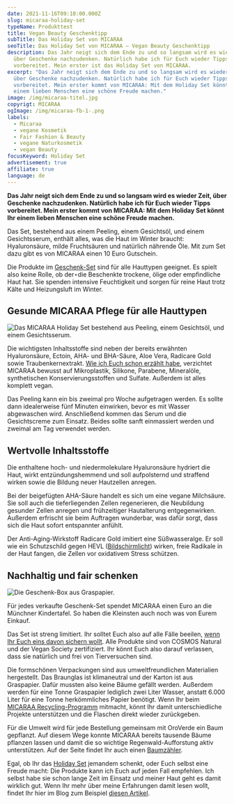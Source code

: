 ```yaml
---
date: 2021-11-16T09:10:00.000Z
slug: micaraa-holiday-set
typeName: Produkttest
title: Vegan Beauty Geschenktipp
subTitle: Das Holiday Set von MICARAA
seoTitle: Das Holiday Set von MICARAA – Vegan Beauty Geschenktipp
description: Das Jahr neigt sich dem Ende zu und so langsam wird es wieder Zeit,
  über Geschenke nachzudenken. Natürlich habe ich für Euch wieder Tipps
  vorbereitet. Mein erster ist das Holiday Set von MICARAA.
excerpt: "Das Jahr neigt sich dem Ende zu und so langsam wird es wieder Zeit,
  über Geschenke nachzudenken. Natürlich habe ich für Euch wieder Tipps
  vorbereitet. Mein erster kommt von MICARAA: Mit dem Holiday Set könnt Ihr
  einem lieben Menschen eine schöne Freude machen."
image: /img/micaraa-titel.jpg
copyrigt: MICARAA
ogImage: /img/micaraa-fb-1-.png
labels:
  - Micaraa
  - vegane Kosmetik
  - Fair Fashion & Beauty
  - vegane Naturkosmetik
  - vegan Beauty
focusKeyword: Holiday Set
advertisement: true
affiliate: true
language: de
---
```

**Das Jahr neigt sich dem Ende zu und so langsam wird es wieder Zeit, über Geschenke nachzudenken. Natürlich habe ich für Euch wieder Tipps vorbereitet. Mein erster kommt von MICARAA: Mit dem Holiday Set könnt Ihr einem lieben Menschen eine schöne Freude machen.**

Das Set, bestehend aus einem Peeling, einem Gesichtsöl, und einem Gesichtsserum, enthält alles, was die Haut im Winter braucht: Hyaluronsäure, milde Fruchtsäuren und natürlich nährende Öle. Mit zum Set dazu gibt es von MICARAA einen 10 Euro Gutschein.

Die Produkte im [Geschenk-Set](https://www.awin1.com/cread.php?awinmid=19823&awinaffid=632580&ued=https%3A%2F%2Fmicaraa.de%2Fproducts%2Fholiday-set-gutschein) sind für alle Hauttypen geeignet. Es spielt also keine Rolle, ob der⋆die Beschenkte trockene, ölige oder empfindliche Haut hat. Sie spenden intensive Feuchtigkeit und sorgen für reine Haut trotz Kälte und Heizungsluft im Winter.

## Gesunde MICARAA Pflege für alle Hauttypen

![Das MICARAA Holiday Set bestehend aus Peeling, einem Gesichtsöl, und einem Gesichtsserum.](/img/micaraa-2-.jpg "Das MICARAA Holiday Set bestehend aus Peeling, einem Gesichtsöl, und einem Gesichtsserum liegt auf dem Tisch neben der rosa Geschenkbox aus Graspapier. Drumherum liegen ein paar Grashalme.")

Die wichtigsten Inhaltsstoffe sind neben der bereits erwähnten 
Hyaluronsäure, Ectoin, AHA- und BHA-Säure, Aloe Vera, Radicare Gold sowie Traubenkernextrakt. [Wie ich Euch schon erzählt habe](/2021/07/micaraa-calm/), verzichtet MICARAA bewusst auf Mikroplastik, Silikone, Parabene, Mineralöle, synthetischen Konservierungsstoffen und Sulfate. Außerdem ist alles komplett vegan.

Das Peeling kann ein bis zweimal pro Woche aufgetragen werden. Es sollte dann idealerweise fünf Minuten einwirken, bevor es mit Wasser abgewaschen wird. Anschließend kommen das Serum und die Gesichtscreme zum Einsatz. Beides sollte sanft einmassiert werden und zweimal am Tag verwendet werden.

## Wertvolle Inhaltsstoffe

Die enthaltene hoch- und niedermolekulare Hyaluronsäure hydriert die Haut, wirkt entzündungshemmend  und soll aufpolsternd und straffend wirken sowie die Bildung neuer Hautzellen anregen.

Bei der beigefügten AHA-Säure handelt es sich um eine vegane Milchsäure. Sie soll auch die tieferliegenden Zellen regenerieren, die Neubildung gesunder Zellen anregen und frühzeitiger Hautalterung entgegenwirken. Außerdem erfrischt sie beim Auftragen wunderbar, was dafür sorgt, dass sich die Haut sofort entspannter anfühlt.

Der Anti-Aging-Wirkstoff Radicare Gold imitiert eine Süßwasseralge. Er soll wie ein Schutzschild gegen HEVL ([Bildschirmlicht](/2020/07/schutz-vor-blue-light/)) wirken, freie Radikale in der Haut fangen, die Zellen vor oxidativem Stress schützen.

## Nachhaltig und fair schenken

![Die Geschenk-Box aus Graspapier.](/img/micaraa-3-.jpg "Die Geschenk-Box aus Graspapier liegt auf dem Tisch zwischen Grashalmen.")

Für jedes verkaufte Geschenk-Set spendet MICARAA einen Euro an die Münchner Kindertafel. So haben die Kleinsten auch noch was von Eurem Einkauf.

Das Set ist streng limitiert. Ihr solltet Euch also auf alle Fälle beeilen, [wenn Ihr Euch eins davon sichern wollt](https://www.awin1.com/cread.php?awinmid=19823&awinaffid=632580&ued=https%3A%2F%2Fmicaraa.de%2Fproducts%2Fholiday-set-gutschein). Alle Produkte sind von COSMOS Natural und der Vegan Society zertifiziert. Ihr könnt Euch also darauf verlassen, dass sie natürlich und frei von Tierversuchen sind.

Die formschönen Verpackungen sind aus umweltfreundlichen Materialien hergestellt. Das Braunglas ist klimaneutral und der Karton ist aus Graspapier. Dafür mussten also keine Bäume gefällt werden. Außerdem werden für eine Tonne Graspapier lediglich zwei Liter Wasser, anstatt 6.000 Liter für eine Tonne herkömmliches Papier benötigt. Wenn Ihr beim [MICARAA Recycling-Programm](https://www.awin1.com/cread.php?awinmid=19823&awinaffid=632580&ued=https%3A%2F%2Funbounce.micaraa.de%2Frecyclingprogramm%2F) mitmacht, könnt Ihr damit unterschiedliche Projekte unterstützen und die Flaschen direkt wieder zurückgeben.

Für die Umwelt wird für jede Bestellung gemeinsam mit OroVerde ein Baum gepflanzt. Auf diesem Wege konnte MICARAA bereits tausende Bäume pflanzen lassen und damit die so wichtige Regenwald-Aufforstung aktiv unterstützen. Auf der Seite findet Ihr auch einen [Baumzähler](https://www.awin1.com/cread.php?awinmid=19823&awinaffid=632580&ued=https%3A%2F%2Fmicaraa.de%2Fpages%2Funser-wald).

Egal, ob Ihr das [Holiday Set](https://www.awin1.com/cread.php?awinmid=19823&awinaffid=632580&ued=https%3A%2F%2Fmicaraa.de%2Fproducts%2Fholiday-set-gutschein) jemandem schenkt, oder Euch selbst eine Freude macht: Die Produkte kann ich Euch auf jeden Fall empfehlen. Ich selbst habe sie schon lange Zeit im Einsatz und meiner Haut geht es damit wirklich gut. Wenn Ihr mehr über meine Erfahrungen damit lesen wollt, findet Ihr hier im Blog zum Beispiel [diesen Artikel](/2021/07/micaraa-calm/).